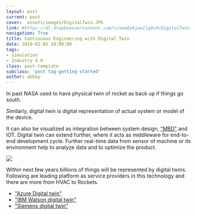 ```yaml
---
layout: post
current: post
cover:  assets/images/DigitalTwin.JPG
link: #https://dl.dropboxusercontent.com/s/owo8zkjwu1lg9ch/DigitalTwin.JPG?dl=0
navigation: True
title: Continuous Engineering with Digital Twin
date: 2019-02-05 10:00:00
tags:
- simulation
- Industry 4.0
class: post-template
subclass: 'post tag-getting-started'
author: abhay
---
```


In past NASA used to have physical twin of rocket as back up if things go south.

Similarly, digital twin is digital representation of actual system or model of the device.

It can also be visualized as integration between system design,
["MBD"](https://merudynamics.com/mbd) and IOT. Digital twin can extend further, where it acts as middleware for end-to-end development cycle. Further real-time data from sensor of machine or its environment help to analyze data and to optimize the product.

![](https://dl.dropboxusercontent.com/s/owo8zkjwu1lg9ch/DigitalTwin.JPG?dl=0)

Within next few years billions of things will be represented by digital twins. Following are leading platform as service providers in this technology and there are more from HVAC to Rockets.

-	["Azure Digital twin"](https://azure.microsoft.com/en-us/services/digital-twins/)
-	["IBM Watson digital twin"](https://www.ibm.com/internet-of-things/trending/digital-twin)
-	["Siemens digital twin"](https://www.plm.automation.siemens.com/global/en/our-story/glossary/digital-twin/24465)
